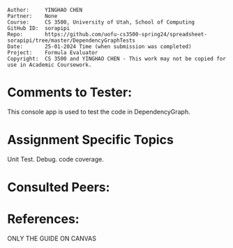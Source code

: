 ﻿```
Author:     YINGHAO CHEN
Partner:    None
Course:     CS 3500, University of Utah, School of Computing
GitHub ID:  sorapipi
Repo:       https://github.com/uofu-cs3500-spring24/spreadsheet-sorapipi/tree/master/DependencyGraphTests
Date:       25-01-2024 Time (when submission was completed) 
Project:    Formula Evaluator
Copyright:  CS 3500 and YINGHAO CHEN - This work may not be copied for use in Academic Coursework.
```

# Comments to Tester:
This console app is used to test the code in DependencyGraph.


# Assignment Specific Topics
Unit Test.
Debug.
code coverage.




# Consulted Peers:


# References:

ONLY THE GUIDE ON CANVAS